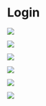 # Login





![](https://github.com/IvanKeyiOS/Login/blob/self/1.png)




![](https://github.com/IvanKeyiOS/Login/blob/self/2.png)




![](https://github.com/IvanKeyiOS/Login/blob/self/3.png)




![](https://github.com/IvanKeyiOS/Login/blob/self/4.png)




![](https://github.com/IvanKeyiOS/Login/blob/self/5.png)




![](https://github.com/IvanKeyiOS/Login/blob/self/6.png)
